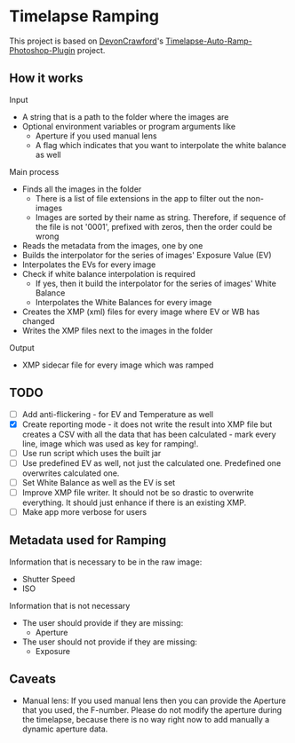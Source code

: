 # Timelapse Ramping

This project is based on [DevonCrawford](https://github.com/DevonCrawford)'s [Timelapse-Auto-Ramp-Photoshop-Plugin](https://github.com/DevonCrawford/Timelapse-Auto-Ramp-Photoshop-Plugin) project.

## How it works
Input
   * A string that is a path to the folder where the images are
   * Optional environment variables or program arguments like
      * Aperture if you used manual lens
      * A flag which indicates that you want to interpolate the white balance as well

Main process
   * Finds all the images in the folder
      * There is a list of file extensions in the app to filter out the non-images
      * Images are sorted by their name as string. Therefore, if sequence of the file is not '0001', prefixed with zeros, then the order could be wrong
   * Reads the metadata from the images, one by one
   * Builds the interpolator for the series of images' Exposure Value (EV)
   * Interpolates the EVs for every image
   * Check if white balance interpolation is required
      * If yes, then it build the interpolator for the series of images' White Balance
      * Interpolates the White Balances for every image
   * Creates the XMP (xml) files for every image where EV or WB has changed
   * Writes the XMP files next to the images in the folder

Output
   * XMP sidecar file for every image which was ramped

## TODO
   * [ ] Add anti-flickering - for EV and Temperature as well
   * [x] Create reporting mode - it does not write the result into XMP file but creates a CSV with all the data that has been calculated - mark every line, image which was used as key for ramping!.
   * [ ] Use run script which uses the built jar
   * [ ] Use predefined EV as well, not just the calculated one. Predefined one overwrites calculated one.
   * [ ] Set White Balance as well as the EV is set
   * [ ] Improve XMP file writer. It should not be so drastic to overwrite everything. It should just enhance if there is an existing XMP.
   * [ ] Make app more verbose for users

## Metadata used for Ramping
Information that is necessary to be in the raw image:
   * Shutter Speed
   * ISO

Information that is not necessary
   * The user should provide if they are missing:
      * Aperture
   * The user should not provide if they are missing:
      * Exposure

## Caveats
   * Manual lens: If you used manual lens then you can provide the Aperture that you used, the F-number. Please do not modify the aperture during the timelapse, because there is no way right now to add manually a dynamic aperture data.